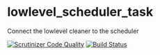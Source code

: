 # lowlevel_scheduler_task
Connect the lowlevel cleaner to the scheduler

[![Scrutinizer Code Quality](https://scrutinizer-ci.com/g/AOEpeople/lowlevel_scheduler_task/badges/quality-score.png?b=master)](https://scrutinizer-ci.com/g/AOEpeople/lowlevel_scheduler_task/?branch=master)
[![Build Status](https://scrutinizer-ci.com/g/AOEpeople/lowlevel_scheduler_task/badges/build.png?b=master)](https://scrutinizer-ci.com/g/AOEpeople/lowlevel_scheduler_task/build-status/master)
